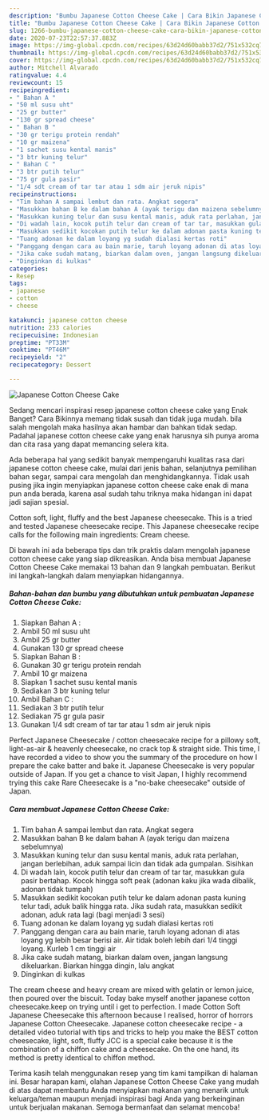 ```yaml
---
description: "Bumbu Japanese Cotton Cheese Cake | Cara Bikin Japanese Cotton Cheese Cake Yang Bisa Manjain Lidah"
title: "Bumbu Japanese Cotton Cheese Cake | Cara Bikin Japanese Cotton Cheese Cake Yang Bisa Manjain Lidah"
slug: 1266-bumbu-japanese-cotton-cheese-cake-cara-bikin-japanese-cotton-cheese-cake-yang-bisa-manjain-lidah
date: 2020-07-23T22:57:37.883Z
image: https://img-global.cpcdn.com/recipes/63d24d60babb37d2/751x532cq70/japanese-cotton-cheese-cake-foto-resep-utama.jpg
thumbnail: https://img-global.cpcdn.com/recipes/63d24d60babb37d2/751x532cq70/japanese-cotton-cheese-cake-foto-resep-utama.jpg
cover: https://img-global.cpcdn.com/recipes/63d24d60babb37d2/751x532cq70/japanese-cotton-cheese-cake-foto-resep-utama.jpg
author: Mitchell Alvarado
ratingvalue: 4.4
reviewcount: 15
recipeingredient:
- " Bahan A "
- "50 ml susu uht"
- "25 gr butter"
- "130 gr spread cheese"
- " Bahan B "
- "30 gr terigu protein rendah"
- "10 gr maizena"
- "1 sachet susu kental manis"
- "3 btr kuning telur"
- " Bahan C "
- "3 btr putih telur"
- "75 gr gula pasir"
- "1/4 sdt cream of tar tar atau 1 sdm air jeruk nipis"
recipeinstructions:
- "Tim bahan A sampai lembut dan rata. Angkat segera"
- "Masukkan bahan B ke dalam bahan A (ayak terigu dan maizena sebelumnya)"
- "Masukkan kuning telur dan susu kental manis, aduk rata perlahan, jangan berlebihan, aduk sampai licin dan tidak ada gumpalan. Sisihkan"
- "Di wadah lain, kocok putih telur dan cream of tar tar, masukkan gula pasir bertahap. Kocok hingga soft peak (adonan kaku jika wada dibalik, adonan tidak tumpah)"
- "Masukkan sedikit kocokan putih telur ke dalam adonan pasta kuning telur tadi, aduk balik hingga rata. Jika sudah rata, masukkan sedikit adonan, aduk rata lagi (bagi menjadi 3 sesi)"
- "Tuang adonan ke dalam loyang yg sudah dialasi kertas roti"
- "Panggang dengan cara au bain marie, taruh loyang adonan di atas loyang yg lebih besar berisi air. Air tidak boleh lebih dari 1/4 tinggi loyang. Kurleb 1 cm tinggi air"
- "Jika cake sudah matang, biarkan dalam oven, jangan langsung dikeluarkan. Biarkan hingga dingin, lalu angkat"
- "Dinginkan di kulkas"
categories:
- Resep
tags:
- japanese
- cotton
- cheese

katakunci: japanese cotton cheese 
nutrition: 233 calories
recipecuisine: Indonesian
preptime: "PT33M"
cooktime: "PT46M"
recipeyield: "2"
recipecategory: Dessert

---
```



![Japanese Cotton Cheese Cake](https://img-global.cpcdn.com/recipes/63d24d60babb37d2/751x532cq70/japanese-cotton-cheese-cake-foto-resep-utama.jpg)

Sedang mencari inspirasi resep japanese cotton cheese cake yang Enak Banget? Cara Bikinnya memang tidak susah dan tidak juga mudah. bila salah mengolah maka hasilnya akan hambar dan bahkan tidak sedap. Padahal japanese cotton cheese cake yang enak harusnya sih punya aroma dan cita rasa yang dapat memancing selera kita.

Ada beberapa hal yang sedikit banyak mempengaruhi kualitas rasa dari japanese cotton cheese cake, mulai dari jenis bahan, selanjutnya pemilihan bahan segar, sampai cara mengolah dan menghidangkannya. Tidak usah pusing jika ingin menyiapkan japanese cotton cheese cake enak di mana pun anda berada, karena asal sudah tahu triknya maka hidangan ini dapat jadi sajian spesial.

Cotton soft, light, fluffy and the best Japanese cheesecake. This is a tried and tested Japanese cheesecake recipe. This Japanese cheesecake recipe calls for the following main ingredients: Cream cheese.


Di bawah ini ada beberapa tips dan trik praktis dalam mengolah japanese cotton cheese cake yang siap dikreasikan. Anda bisa membuat Japanese Cotton Cheese Cake memakai 13 bahan dan 9 langkah pembuatan. Berikut ini langkah-langkah dalam menyiapkan hidangannya.

<!--inarticleads1-->

##### Bahan-bahan dan bumbu yang dibutuhkan untuk pembuatan Japanese Cotton Cheese Cake:

1. Siapkan  Bahan A :
1. Ambil 50 ml susu uht
1. Ambil 25 gr butter
1. Gunakan 130 gr spread cheese
1. Siapkan  Bahan B :
1. Gunakan 30 gr terigu protein rendah
1. Ambil 10 gr maizena
1. Siapkan 1 sachet susu kental manis
1. Sediakan 3 btr kuning telur
1. Ambil  Bahan C :
1. Sediakan 3 btr putih telur
1. Sediakan 75 gr gula pasir
1. Gunakan 1/4 sdt cream of tar tar atau 1 sdm air jeruk nipis


Perfect Japanese Cheesecake / cotton cheesecake recipe for a pillowy soft, light-as-air &amp; heavenly cheesecake, no crack top &amp; straight side. This time, I have recorded a video to show you the summary of the procedure on how I prepare the cake batter and bake it. Japanese Cheesecake is very popular outside of Japan. If you get a chance to visit Japan, I highly recommend trying this cake Rare Cheesecake is a &#34;no-bake cheesecake&#34; outside of Japan. 

<!--inarticleads2-->

##### Cara membuat Japanese Cotton Cheese Cake:

1. Tim bahan A sampai lembut dan rata. Angkat segera
1. Masukkan bahan B ke dalam bahan A (ayak terigu dan maizena sebelumnya)
1. Masukkan kuning telur dan susu kental manis, aduk rata perlahan, jangan berlebihan, aduk sampai licin dan tidak ada gumpalan. Sisihkan
1. Di wadah lain, kocok putih telur dan cream of tar tar, masukkan gula pasir bertahap. Kocok hingga soft peak (adonan kaku jika wada dibalik, adonan tidak tumpah)
1. Masukkan sedikit kocokan putih telur ke dalam adonan pasta kuning telur tadi, aduk balik hingga rata. Jika sudah rata, masukkan sedikit adonan, aduk rata lagi (bagi menjadi 3 sesi)
1. Tuang adonan ke dalam loyang yg sudah dialasi kertas roti
1. Panggang dengan cara au bain marie, taruh loyang adonan di atas loyang yg lebih besar berisi air. Air tidak boleh lebih dari 1/4 tinggi loyang. Kurleb 1 cm tinggi air
1. Jika cake sudah matang, biarkan dalam oven, jangan langsung dikeluarkan. Biarkan hingga dingin, lalu angkat
1. Dinginkan di kulkas


The cream cheese and heavy cream are mixed with gelatin or lemon juice, then poured over the biscuit. Today bake myself another japanese cotton cheesecake.keep on trying until i get to perfection. I made Cotton Soft Japanese Cheesecake this afternoon because I realised, horror of horrors Japanese Cotton Cheesecake. Japanese cotton cheesecake recipe - a detailed video tutorial with tips and tricks to help you make the BEST cotton cheesecake, light, soft, fluffy JCC is a special cake because it is the combination of a chiffon cake and a cheesecake. On the one hand, its method is pretty identical to chiffon method. 

Terima kasih telah menggunakan resep yang tim kami tampilkan di halaman ini. Besar harapan kami, olahan Japanese Cotton Cheese Cake yang mudah di atas dapat membantu Anda menyiapkan makanan yang menarik untuk keluarga/teman maupun menjadi inspirasi bagi Anda yang berkeinginan untuk berjualan makanan. Semoga bermanfaat dan selamat mencoba!
